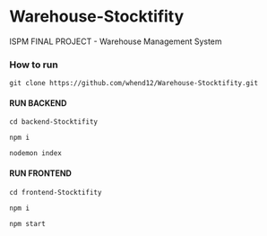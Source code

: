 # Warehouse-Stocktifity
ISPM FINAL PROJECT - Warehouse Management System 


### How to run

```
git clone https://github.com/whend12/Warehouse-Stocktifity.git
```


#### RUN BACKEND
```
cd backend-Stocktifity 
```
```
npm i 
```

```
nodemon index
```



#### RUN FRONTEND
```
cd frontend-Stocktifity 
```
```
npm i 
```
```
npm start
```

